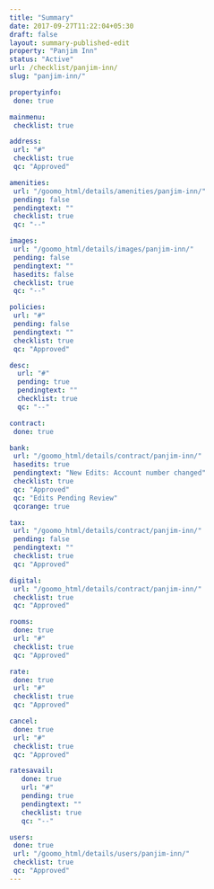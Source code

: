 ```yaml
---
title: "Summary"
date: 2017-09-27T11:22:04+05:30
draft: false
layout: summary-published-edit
property: "Panjim Inn"
status: "Active"
url: /checklist/panjim-inn/
slug: "panjim-inn/"

propertyinfo:
 done: true

mainmenu:
 checklist: true

address:
 url: "#"
 checklist: true
 qc: "Approved"

amenities:
 url: "/goomo_html/details/amenities/panjim-inn/"
 pending: false
 pendingtext: ""
 checklist: true
 qc: "--"

images:
 url: "/goomo_html/details/images/panjim-inn/"
 pending: false
 pendingtext: ""
 hasedits: false
 checklist: true
 qc: "--"

policies:
 url: "#"
 pending: false
 pendingtext: ""
 checklist: true
 qc: "Approved"

desc:
  url: "#"
  pending: true
  pendingtext: ""
  checklist: true
  qc: "--"

contract:
 done: true

bank:
 url: "/goomo_html/details/contract/panjim-inn/"
 hasedits: true
 pendingtext: "New Edits: Account number changed"
 checklist: true
 qc: "Approved"
 qc: "Edits Pending Review"
 qcorange: true

tax:
 url: "/goomo_html/details/contract/panjim-inn/"
 pending: false
 pendingtext: ""
 checklist: true
 qc: "Approved"

digital:
 url: "/goomo_html/details/contract/panjim-inn/"
 checklist: true
 qc: "Approved"

rooms:
 done: true
 url: "#"
 checklist: true
 qc: "Approved"

rate:
 done: true
 url: "#"
 checklist: true
 qc: "Approved"

cancel:
 done: true
 url: "#"
 checklist: true
 qc: "Approved"

ratesavail:
   done: true
   url: "#"
   pending: true
   pendingtext: ""
   checklist: true
   qc: "--"

users:
 done: true
 url: "/goomo_html/details/users/panjim-inn/"
 checklist: true
 qc: "Approved"
---
```


